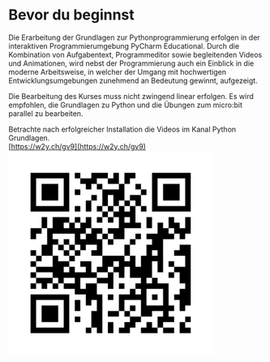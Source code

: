 # Bevor du beginnst

Die Erarbeitung der Grundlagen zur Pythonprogrammierung erfolgen in der interaktiven Programmierumgebung 
PyCharm Educational. Durch die Kombination von Aufgabentext, Programmeditor sowie begleitenden Videos 
und Animationen, wird nebst der Programmierung auch ein Einblick in die moderne Arbeitsweise, 
in welcher der Umgang mit hochwertigen Entwicklungsumgebungen zunehmend an Bedeutung gewinnt, aufgezeigt. 

Die Bearbeitung des Kurses muss nicht zwingend linear erfolgen. Es wird empfohlen, die Grundlagen zu Python 
und die Übungen zum micro:bit parallel zu bearbeiten. 

Betrachte nach erfolgreicher Installation die Videos im Kanal Python Grundlagen.
<br> [https://w2y.ch/gv9](https://w2y.ch/gv9)
<br> <img src="img/vimeo_praesentation_python_grundlagen.png" width="80%"></td>